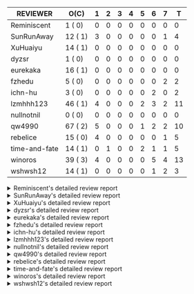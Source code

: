 |   REVIEWER    |  O(C)   | 1 | 2 | 3 | 4 | 5 | 6 | 7 | T  |
|---------------|---------|---|---|---|---|---|---|---|----|
| Reminiscent   |  1 ( 0) | 0 | 0 | 0 | 0 | 0 | 0 | 0 |  0 |
| SunRunAway    | 12 ( 1) | 3 | 0 | 0 | 0 | 0 | 0 | 1 |  4 |
| XuHuaiyu      | 14 ( 1) | 0 | 0 | 0 | 0 | 0 | 0 | 0 |  0 |
| dyzsr         |  1 ( 0) | 0 | 0 | 0 | 0 | 0 | 0 | 0 |  0 |
| eurekaka      | 16 ( 1) | 0 | 0 | 0 | 0 | 0 | 0 | 0 |  0 |
| fzhedu        |  5 ( 0) | 0 | 0 | 0 | 0 | 0 | 0 | 2 |  2 |
| ichn-hu       |  3 ( 0) | 0 | 0 | 0 | 0 | 0 | 2 | 0 |  2 |
| lzmhhh123     | 46 ( 1) | 4 | 0 | 0 | 0 | 2 | 3 | 2 | 11 |
| nullnotnil    |  0 ( 0) | 0 | 0 | 0 | 0 | 0 | 0 | 0 |  0 |
| qw4990        | 67 ( 2) | 5 | 0 | 0 | 0 | 1 | 2 | 2 | 10 |
| rebelice      | 15 ( 0) | 4 | 0 | 0 | 0 | 0 | 0 | 1 |  5 |
| time-and-fate | 14 ( 1) | 0 | 1 | 0 | 0 | 2 | 1 | 1 |  5 |
| winoros       | 39 ( 3) | 4 | 0 | 0 | 0 | 0 | 5 | 4 | 13 |
| wshwsh12      | 14 ( 1) | 0 | 0 | 0 | 0 | 0 | 1 | 2 |  3 |


<details> 
  <summary>Reminiscent's detailed review report</summary> 

## To Be Reviewed

|    REPO    |                                                              PR                                                               | C | LASTED |
|------------|-------------------------------------------------------------------------------------------------------------------------------|---|--------|
| tidb/24016 | [planner: fix index-out-of-range error when checking only_full_group_by (#23844)](https://github.com/pingcap/tidb/pull/24016) |   | 62d19h |


## Reviewed in Last 7 Days

| REPO | PR | C | D | R |
|------|----|---|---|---|


</details> 


<details> 
  <summary>SunRunAway's detailed review report</summary> 

## To Be Reviewed

|    REPO    |                                                                  PR                                                                   | C | LASTED  |
|------------|---------------------------------------------------------------------------------------------------------------------------------------|---|---------|
| tidb/19178 | [executor: Refactor probe channel](https://github.com/pingcap/tidb/pull/19178)                                                        |   | 306d17h |
| tidb/19807 | [executor: parallel evaluation for hash aggregate distinct](https://github.com/pingcap/tidb/pull/19807)                               |   | 284d11h |
| tidb/19900 | [executor: enable inline projection for sort&topN](https://github.com/pingcap/tidb/pull/19900)                                        | Y | 279d18h |
| tidb/20140 | [expressions: Support `bin-to-uuid` and `uuid-to-bin`](https://github.com/pingcap/tidb/pull/20140)                                    |   | 266d22h |
| tidb/21207 | [planner: fix the inappropriate out-of-range range estimation rule](https://github.com/pingcap/tidb/pull/21207)                       |   | 204d19h |
| tidb/21834 | [planner: enhanced index range calculation plan](https://github.com/pingcap/tidb/pull/21834)                                          |   | 181d18h |
| tidb/21878 | [planner: do not push down lock to pointGet/bacthPointGet when selection exists](https://github.com/pingcap/tidb/pull/21878)          |   | 179d18h |
| tidb/21956 | [planner/preprocessor: disallow into-outfile clause in some place](https://github.com/pingcap/tidb/pull/21956)                        |   | 174d23h |
| tidb/22217 | [*: rewrite origin SQL with default DB for SQL bindings (#21275)](https://github.com/pingcap/tidb/pull/22217)                         |   | 160d18h |
| tidb/22379 | [[experiment] executor: allow aggregation to spill disk when running out of memory quota](https://github.com/pingcap/tidb/pull/22379) |   | 153d19h |
| tidb/25385 | [executor: global kill 32bits (local connID part)](https://github.com/pingcap/tidb/pull/25385)                                        |   | 2d10h   |
| tidb/25438 | [expression: empty CURRENT_ROLE](https://github.com/pingcap/tidb/pull/25438)                                                          |   | 16h     |


## Reviewed in Last 7 Days

|     REPO     |                                                 PR                                                 | C | D |   R   |
|--------------|----------------------------------------------------------------------------------------------------|---|---|-------|
| tidb/25438   | [expression: empty CURRENT_ROLE](https://github.com/pingcap/tidb/pull/25438)                       |   | 1 | 0h    |
| docs-cn/6450 | [update permissions required for BACKUP and RESTORE](https://github.com/pingcap/docs-cn/pull/6450) |   | 1 | 0h    |
| docs/5771    | [update permissions required for BACKUP and RESTORE](https://github.com/pingcap/docs/pull/5771)    |   | 1 | 4d14h |
| tidb/25315   | [config: add example config line for sem](https://github.com/pingcap/tidb/pull/25315)              |   | 7 | 10h   |


</details> 


<details> 
  <summary>XuHuaiyu's detailed review report</summary> 

## To Be Reviewed

|     REPO     |                                                                  PR                                                                  | C | LASTED  |
|--------------|--------------------------------------------------------------------------------------------------------------------------------------|---|---------|
| docs-cn/5561 | [Add sql optimization-related docs to toc](https://github.com/pingcap/docs-cn/pull/5561)                                             |   | 113d15h |
| tidb/19957   | [executor: add builtin aggregate function `json_arrayagg`](https://github.com/pingcap/tidb/pull/19957)                               | Y | 277d14h |
| docs-cn/6409 | [Change tidb_memory_usage_alarm_ratio scope to instance ](https://github.com/pingcap/docs-cn/pull/6409)                              |   | 11d16h  |
| tidb/20140   | [expressions: Support `bin-to-uuid` and `uuid-to-bin`](https://github.com/pingcap/tidb/pull/20140)                                   |   | 266d22h |
| tidb/21064   | [planner, executor: fix cast not check error](https://github.com/pingcap/tidb/pull/21064)                                            |   | 212d9h  |
| tidb/21334   | [*: make rollback work on user-defined variables](https://github.com/pingcap/tidb/pull/21334)                                        |   | 201d14h |
| tidb/21401   | [expression: incompatibility with MySQL for ADDTIME()](https://github.com/pingcap/tidb/pull/21401)                                   |   | 197d11h |
| tidb/21536   | [executor: add slow-log file meta cache to avoid repeat read file meta information](https://github.com/pingcap/tidb/pull/21536)      |   | 190d15h |
| tidb/22696   | [expression: enable arithmetic Mod push down](https://github.com/pingcap/tidb/pull/22696)                                            |   | 132d17h |
| tidb/23497   | [expression: Let TiDB use Hyperscan to support multi-pattern-match](https://github.com/pingcap/tidb/pull/23497)                      |   | 83d22h  |
| tidb/25385   | [executor: global kill 32bits (local connID part)](https://github.com/pingcap/tidb/pull/25385)                                       |   | 2d10h   |
| tidb/25408   | [*: fix sem dynamic privilege permission issues (#25316)](https://github.com/pingcap/tidb/pull/25408)                                |   | 22h     |
| tidb/25436   | [planner: fix index join on unmatched collation suffix columns paniced (#24828)](https://github.com/pingcap/tidb/pull/25436)         |   | 16h     |
| tidb/25439   | [executor: check the length of lookUpContent in prunePartitionForInnerExecutor (#25426)](https://github.com/pingcap/tidb/pull/25439) |   | 16h     |


## Reviewed in Last 7 Days

| REPO | PR | C | D | R |
|------|----|---|---|---|


</details> 


<details> 
  <summary>dyzsr's detailed review report</summary> 

## To Be Reviewed

|    REPO    |                                                                 PR                                                                  | C | LASTED |
|------------|-------------------------------------------------------------------------------------------------------------------------------------|---|--------|
| tidb/24018 | [ranger: fix the range construction behavior when the column's type is `YEAR` (#23559)](https://github.com/pingcap/tidb/pull/24018) |   | 62d18h |


## Reviewed in Last 7 Days

| REPO | PR | C | D | R |
|------|----|---|---|---|


</details> 


<details> 
  <summary>eurekaka's detailed review report</summary> 

## To Be Reviewed

|    REPO    |                                                                PR                                                                | C | LASTED  |
|------------|----------------------------------------------------------------------------------------------------------------------------------|---|---------|
| tidb/20877 | [statistics: collect index usage information](https://github.com/pingcap/tidb/pull/20877)                                        |   | 222d17h |
| tidb/23316 | [planner: Fix rebuild range for prepared plan](https://github.com/pingcap/tidb/pull/23316)                                       |   | 92d17h  |
| tidb/23373 | [executor: fix get var expr when session var is hex literal (#23241)](https://github.com/pingcap/tidb/pull/23373)                |   | 90d19h  |
| tidb/23760 | [collation: fix tidb panic when compare string with collation](https://github.com/pingcap/tidb/pull/23760)                       |   | 76d13h  |
| tidb/24033 | [statistics: fix some unstable tests in global stats (#23502)](https://github.com/pingcap/tidb/pull/24033)                       |   | 62d9h   |
| tidb/24061 | [statistics: fix some potential panic in statistics (#23988)](https://github.com/pingcap/tidb/pull/24061)                        |   | 61d13h  |
| tidb/24079 | [planner: change descScanFactor to scanFactor when ExpectedCount is small. (#23972)](https://github.com/pingcap/tidb/pull/24079) |   | 60d19h  |
| tidb/24155 | [planner, executor: fix index merge partial table scan schema (#23936)](https://github.com/pingcap/tidb/pull/24155)              |   | 56d20h  |
| tidb/24633 | [planner: fix incorrect TableDual plan built from nulleq (#24596)](https://github.com/pingcap/tidb/pull/24633)                   | Y | 33d14h  |
| tidb/24635 | [ranger: fix the case which could have duplicate ranges (#24590)](https://github.com/pingcap/tidb/pull/24635)                    |   | 33d14h  |
| tidb/24649 | [server: close the temporary session in HTTP API to avoid memory leak (#24339)](https://github.com/pingcap/tidb/pull/24649)      |   | 33d0h   |
| tidb/24650 | [server: close the temporary session in HTTP API to avoid memory leak (#24339)](https://github.com/pingcap/tidb/pull/24650)      |   | 33d0h   |
| tidb/25051 | [planner/core: support union all for mpp. (#24287)](https://github.com/pingcap/tidb/pull/25051)                                  |   | 13d20h  |
| tidb/25062 | [planner: generate correct number of rows when all agg funcs are pruned (#24937)](https://github.com/pingcap/tidb/pull/25062)    |   | 13d16h  |
| tidb/25162 | [planner/core: push down topn to mpp (#24081)](https://github.com/pingcap/tidb/pull/25162)                                       |   | 11d17h  |
| tidb/25340 | [privilege: add restricted read only [WIP]](https://github.com/pingcap/tidb/pull/25340)                                          |   | 5d15h   |


## Reviewed in Last 7 Days

| REPO | PR | C | D | R |
|------|----|---|---|---|


</details> 


<details> 
  <summary>fzhedu's detailed review report</summary> 

## To Be Reviewed

|    REPO    |                                                          PR                                                           | C | LASTED |
|------------|-----------------------------------------------------------------------------------------------------------------------|---|--------|
| tidb/24724 | [store/copr: balance region for batch cop task (#24521)](https://github.com/pingcap/tidb/pull/24724)                  |   | 28d16h |
| tidb/25051 | [planner/core: support union all for mpp. (#24287)](https://github.com/pingcap/tidb/pull/25051)                       |   | 13d20h |
| tidb/25106 | [planner: support push down broadcast cartesian join to TiFlash (#25049)](https://github.com/pingcap/tidb/pull/25106) |   | 12d15h |
| tidb/25142 | [planner: Mpp outer join build side (#25130)](https://github.com/pingcap/tidb/pull/25142)                             |   | 11d20h |
| tidb/25159 | [planner/core: support limit push down (#24757)](https://github.com/pingcap/tidb/pull/25159)                          |   | 11d17h |


## Reviewed in Last 7 Days

|    REPO    |                                                         PR                                                         | C | D |  R  |
|------------|--------------------------------------------------------------------------------------------------------------------|---|---|-----|
| tidb/25286 | [planner: disable mpp_outer_join_fixed_build_side by default (#25240)](https://github.com/pingcap/tidb/pull/25286) |   | 7 | 8h  |
| tidb/25240 | [planner: disable mpp_outer_join_fixed_build_side by default](https://github.com/pingcap/tidb/pull/25240)          |   | 7 | 19h |


</details> 


<details> 
  <summary>ichn-hu's detailed review report</summary> 

## To Be Reviewed

|    REPO    |                                                       PR                                                        | C | LASTED  |
|------------|-----------------------------------------------------------------------------------------------------------------|---|---------|
| tidb/20903 | [planner: fix confused and unnecessary double-projection in plans.](https://github.com/pingcap/tidb/pull/20903) |   | 221d17h |
| tidb/22631 | [executor: refine window processor](https://github.com/pingcap/tidb/pull/22631)                                 |   | 135d23h |
| tidb/25133 | [expression: push down left/right/abs to tiflash (#25018)](https://github.com/pingcap/tidb/pull/25133)          |   | 11d22h  |


## Reviewed in Last 7 Days

|    REPO    |                                                       PR                                                       | C | D |   R   |
|------------|----------------------------------------------------------------------------------------------------------------|---|---|-------|
| tidb/25334 | [executor: open childExec during execution for UnionExec (#24899)](https://github.com/pingcap/tidb/pull/25334) |   | 6 | 0h    |
| tidb/24899 | [executor: open childExec during execution for UnionExec](https://github.com/pingcap/tidb/pull/24899)          |   | 6 | 15d4h |


</details> 


<details> 
  <summary>lzmhhh123's detailed review report</summary> 

## To Be Reviewed

|    REPO    |                                                                                    PR                                                                                     | C | LASTED  |
|------------|---------------------------------------------------------------------------------------------------------------------------------------------------------------------------|---|---------|
| tidb/20444 | [expression: add json_merge_patch](https://github.com/pingcap/tidb/pull/20444)                                                                                            |   | 244d21h |
| tidb/20465 | [expression: add uuidShortFunction](https://github.com/pingcap/tidb/pull/20465)                                                                                           |   | 243d19h |
| tidb/20642 | [executor: modify admin executors to support partitioned table with global index](https://github.com/pingcap/tidb/pull/20642)                                             |   | 232d15h |
| tidb/21018 | [planner: don't push down null sensitive join conditions (#19620)](https://github.com/pingcap/tidb/pull/21018)                                                            |   | 215d17h |
| tidb/21195 | [brie: integrate lightning to suport IMPORT statement](https://github.com/pingcap/tidb/pull/21195)                                                                        |   | 204d23h |
| tidb/21334 | [*: make rollback work on user-defined variables](https://github.com/pingcap/tidb/pull/21334)                                                                             |   | 201d14h |
| tidb/21347 | [session: make rollback work on global variables](https://github.com/pingcap/tidb/pull/21347)                                                                             |   | 200d19h |
| tidb/21487 | [*: ensure TABLE statement works](https://github.com/pingcap/tidb/pull/21487)                                                                                             |   | 194d4h  |
| tidb/21651 | [planner: allow filter condition pushing down to IndexScan for prefix index](https://github.com/pingcap/tidb/pull/21651)                                                  |   | 187d14h |
| tidb/22126 | [*: add `sys` schema, `sys.SCHEMA_UNUSED_INDEXES` view and `sys.SCHEMA_INDEX_USAGE` view](https://github.com/pingcap/tidb/pull/22126)                                     |   | 166d20h |
| tidb/22372 | [executor: fix SelectForUpdate in decorrelated subquery under pessimistic mode](https://github.com/pingcap/tidb/pull/22372)                                               |   | 154d9h  |
| tidb/22478 | [planner, executor: fix query partition table with global unique index get wrong result](https://github.com/pingcap/tidb/pull/22478)                                      |   | 145d13h |
| tidb/22631 | [executor: refine window processor](https://github.com/pingcap/tidb/pull/22631)                                                                                           |   | 135d23h |
| tidb/22699 | [brie: add error info column and history backup/restore info in sql](https://github.com/pingcap/tidb/pull/22699)                                                          |   | 132d16h |
| tidb/23149 | [core: support left join and right join for join reorder](https://github.com/pingcap/tidb/pull/23149)                                                                     |   | 101d12h |
| tidb/23373 | [executor: fix get var expr when session var is hex literal (#23241)](https://github.com/pingcap/tidb/pull/23373)                                                         |   | 90d19h  |
| tidb/23703 | [expression: fix approx_percent panic on bit column (#23687)](https://github.com/pingcap/tidb/pull/23703)                                                                 |   | 77d14h  |
| tidb/23760 | [collation: fix tidb panic when compare string with collation](https://github.com/pingcap/tidb/pull/23760)                                                                |   | 76d13h  |
| tidb/23940 | [config, ddl: allow auto inc columns in generated columns and expression indexes](https://github.com/pingcap/tidb/pull/23940)                                             |   | 66d18h  |
| tidb/23987 | [executor: Implements json_arrayagg function](https://github.com/pingcap/tidb/pull/23987)                                                                                 |   | 63d18h  |
| tidb/24016 | [planner: fix index-out-of-range error when checking only_full_group_by (#23844)](https://github.com/pingcap/tidb/pull/24016)                                             |   | 62d19h  |
| tidb/24018 | [ranger: fix the range construction behavior when the column's type is `YEAR` (#23559)](https://github.com/pingcap/tidb/pull/24018)                                       |   | 62d18h  |
| tidb/24155 | [planner, executor: fix index merge partial table scan schema (#23936)](https://github.com/pingcap/tidb/pull/24155)                                                       |   | 56d20h  |
| tidb/24186 | [executor: make column default value being aware of NO_ZERO_IN_DATE (#24174)](https://github.com/pingcap/tidb/pull/24186)                                                 |   | 55d19h  |
| tidb/24211 | [*: support txn retry when auto id meets duplicate entry](https://github.com/pingcap/tidb/pull/24211)                                                                     |   | 54d13h  |
| tidb/24268 | [expression: fix cast real, decimal to time (#24120)](https://github.com/pingcap/tidb/pull/24268)                                                                         |   | 51d17h  |
| tidb/24539 | [statistics: dump FMSketch to KV only for partition table with dynamic prune mode (#24453)](https://github.com/pingcap/tidb/pull/24539)                                   |   | 35d21h  |
| tidb/24600 | [store/tikv: change backoff type for missed tiflash peer. (#24577)](https://github.com/pingcap/tidb/pull/24600)                                                           |   | 34d11h  |
| tidb/24633 | [planner: fix incorrect TableDual plan built from nulleq (#24596)](https://github.com/pingcap/tidb/pull/24633)                                                            | Y | 33d14h  |
| tidb/24778 | [expression: Push down group concat to TiFlash](https://github.com/pingcap/tidb/pull/24778)                                                                               |   | 26d22h  |
| tidb/24801 | [expression: support cast real/int as real (#24670)](https://github.com/pingcap/tidb/pull/24801)                                                                          |   | 26d16h  |
| tidb/24806 | [config: ignore tiflash when show config (#24770)](https://github.com/pingcap/tidb/pull/24806)                                                                            |   | 26d11h  |
| tidb/24919 | [store/helper, infoschema: fix the bug that cannot find down-peer (#24881)](https://github.com/pingcap/tidb/pull/24919)                                                   |   | 19d21h  |
| tidb/24921 | [planner: update IsCompleteModeAgg and transform function of RuleInjectProjectionBelowAgg to fix distinct agg bug](https://github.com/pingcap/tidb/pull/24921)            |   | 19d19h  |
| tidb/24938 | [executor: Error message is inconsistent with MySQL when execute insert into operationn](https://github.com/pingcap/tidb/pull/24938)                                      |   | 19d14h  |
| tidb/25106 | [planner: support push down broadcast cartesian join to TiFlash (#25049)](https://github.com/pingcap/tidb/pull/25106)                                                     |   | 12d15h  |
| tidb/25109 | [expression: Support cast string as real push down (#25096)](https://github.com/pingcap/tidb/pull/25109)                                                                  |   | 12d14h  |
| tidb/25116 | [executor: fix ifnull bug when arg is enum/set (#25110)](https://github.com/pingcap/tidb/pull/25116)                                                                      |   | 12d11h  |
| tidb/25139 | [planner: fix a panic caused by sinking a Limit with inlined Proj into IndexLookUp when accessing a partition table (#25063)](https://github.com/pingcap/tidb/pull/25139) |   | 11d20h  |
| tidb/25141 | [expression: make escape character can be handled in like function](https://github.com/pingcap/tidb/pull/25141)                                                           |   | 11d20h  |
| tidb/25145 | [expression: Support push function year,day,datediff,datesub,castTimeAsString,concat_ws down to TiFlash. (#25097)](https://github.com/pingcap/tidb/pull/25145)            |   | 11d19h  |
| tidb/25146 | [expression: Support push function unix_timestamp, concat down to TiFlash. (#25083)](https://github.com/pingcap/tidb/pull/25146)                                          |   | 11d19h  |
| tidb/25159 | [planner/core: support limit push down (#24757)](https://github.com/pingcap/tidb/pull/25159)                                                                              |   | 11d17h  |
| tidb/25241 | [planner/core: change agg cost factor (#25210)](https://github.com/pingcap/tidb/pull/25241)                                                                               |   | 7d18h   |
| tidb/25433 | [*: change SHOW CONFIG to require CONFIG privilege (#25379)](https://github.com/pingcap/tidb/pull/25433)                                                                  |   | 17h     |
| tidb/25451 | [session: read local dc replicas automatically for stale read](https://github.com/pingcap/tidb/pull/25451)                                                                |   | 14h     |


## Reviewed in Last 7 Days

|    REPO    |                                                                                 PR                                                                                 | C | D |   R    |
|------------|--------------------------------------------------------------------------------------------------------------------------------------------------------------------|---|---|--------|
| tidb/25011 | [executor: make the ParallelApply be safe to be called again after returning empty results (#24935)](https://github.com/pingcap/tidb/pull/25011)                   |   | 1 | 14d3h  |
| tidb/25051 | [planner/core: support union all for mpp. (#24287)](https://github.com/pingcap/tidb/pull/25051)                                                                    |   | 1 | 13d0h  |
| tidb/25345 | [planner: make sure limit outputs no more columns than its child](https://github.com/pingcap/tidb/pull/25345)                                                      |   | 1 | 4d18h  |
| tipb/231   | [add issue template(bug-report and development-task)](https://github.com/pingcap/tipb/pull/231)                                                                    |   | 1 | 4d20h  |
| tidb/25369 | [config: add config for `tidb_enforce_mpp` and remove the global scope of it.](https://github.com/pingcap/tidb/pull/25369)                                         |   | 5 | 1h     |
| tidb/25353 | [planner: Revert `tidb_allow_mpp` modification for downgrade compatibility and add warnings for enforce mpp. (#25302)](https://github.com/pingcap/tidb/pull/25353) |   | 5 | 4h     |
| tidb/25302 | [planner: Revert `tidb_allow_mpp` modification for downgrade compatibility and add warnings for enforce mpp.](https://github.com/pingcap/tidb/pull/25302)          |   | 6 | 1d16h  |
| tidb/23963 | [executor: checking chunk is full precedes filtering](https://github.com/pingcap/tidb/pull/23963)                                                                  |   | 6 | 58d19h |
| tidb/25229 | [types: optimize MyDecimal.ToFloat64](https://github.com/pingcap/tidb/pull/25229)                                                                                  |   | 6 | 2d1h   |
| tidb/25242 | [planner/core: change agg cost factor (#25210)](https://github.com/pingcap/tidb/pull/25242)                                                                        |   | 7 | 1d1h   |
| tidb/25238 | [expresssion: fix unstable time_vec_test](https://github.com/pingcap/tidb/pull/25238)                                                                              |   | 7 | 1d1h   |


</details> 


<details> 
  <summary>nullnotnil's detailed review report</summary> 

## To Be Reviewed

| REPO | PR | C | LASTED |
|------|----|---|--------|


## Reviewed in Last 7 Days

| REPO | PR | C | D | R |
|------|----|---|---|---|


</details> 


<details> 
  <summary>qw4990's detailed review report</summary> 

## To Be Reviewed

|     REPO     |                                                                                 PR                                                                                 | C | LASTED  |
|--------------|--------------------------------------------------------------------------------------------------------------------------------------------------------------------|---|---------|
| docs-cn/5561 | [Add sql optimization-related docs to toc](https://github.com/pingcap/docs-cn/pull/5561)                                                                           |   | 113d15h |
| tidb/20708   | [*: separate auto_increment ID allocator from _tidb_rowid allocator](https://github.com/pingcap/tidb/pull/20708)                                                   |   | 229d20h |
| docs/5498    | [partitioning: Corrected partition management](https://github.com/pingcap/docs/pull/5498)                                                                          |   | 50d19h  |
| tidb/21018   | [planner: don't push down null sensitive join conditions (#19620)](https://github.com/pingcap/tidb/pull/21018)                                                     |   | 215d17h |
| tidb/21318   | [planner, expression: use the range of column types to simplify expressions](https://github.com/pingcap/tidb/pull/21318)                                           |   | 201d19h |
| tidb/21401   | [expression: incompatibility with MySQL for ADDTIME()](https://github.com/pingcap/tidb/pull/21401)                                                                 |   | 197d11h |
| tidb/21508   | [execution: fix dayofweek('0000-00-00') behavior](https://github.com/pingcap/tidb/pull/21508)                                                                      |   | 193d10h |
| tidb/21887   | [types: support %X %V %W formats for STR_TO_DATE()](https://github.com/pingcap/tidb/pull/21887)                                                                    |   | 178d11h |
| tidb/22146   | [executor: forbid SFU on view](https://github.com/pingcap/tidb/pull/22146)                                                                                         |   | 162d21h |
| tidb/22217   | [*: rewrite origin SQL with default DB for SQL bindings (#21275)](https://github.com/pingcap/tidb/pull/22217)                                                      |   | 160d18h |
| tidb/22234   | [executor, planner: ON DUPLICATE UPDATE can refer to un-project col (#14412)](https://github.com/pingcap/tidb/pull/22234)                                          |   | 160d15h |
| tidb/22261   | [time: fix parse datetime won't truncate the reluctant string (#22232)](https://github.com/pingcap/tidb/pull/22261)                                                |   | 159d19h |
| tidb/22374   | [expression: separated arithmeticIntDivideSig](https://github.com/pingcap/tidb/pull/22374)                                                                         |   | 154d0h  |
| tidb/22415   | [ddl: refactor bundle[2/2] [6/6]](https://github.com/pingcap/tidb/pull/22415)                                                                                      |   | 150d17h |
| tidb/22416   | [core: fix subQuery at projection in only_full_group](https://github.com/pingcap/tidb/pull/22416)                                                                  | Y | 150d12h |
| tidb/22541   | [expression: Support builtin function SOUNDEX](https://github.com/pingcap/tidb/pull/22541)                                                                         |   | 140d9h  |
| tidb/22862   | [brie: fix the problem that ddl restored by BR via SQL is not replicated to downstream](https://github.com/pingcap/tidb/pull/22862)                                |   | 113d23h |
| tidb/23295   | [util, types: don't let SPM be affected by charset (#23161)](https://github.com/pingcap/tidb/pull/23295)                                                           |   | 95d11h  |
| tidb/23316   | [planner: Fix rebuild range for prepared plan](https://github.com/pingcap/tidb/pull/23316)                                                                         |   | 92d17h  |
| tidb/23373   | [executor: fix get var expr when session var is hex literal (#23241)](https://github.com/pingcap/tidb/pull/23373)                                                  |   | 90d19h  |
| tidb/23398   | [expression: fix refine compare constant (#23339)](https://github.com/pingcap/tidb/pull/23398)                                                                     |   | 89d17h  |
| tidb/23590   | [planner, table: optimize the list partition pruner for range query](https://github.com/pingcap/tidb/pull/23590)                                                   |   | 81d16h  |
| tidb/23661   | [expression: Maintain separate scalar function pushdown lists for each engine instead of unified. (#23284)](https://github.com/pingcap/tidb/pull/23661)            |   | 77d20h  |
| tidb/23730   | [distsql/*: typo fix for `dispatches`](https://github.com/pingcap/tidb/pull/23730)                                                                                 |   | 76d18h  |
| tidb/23796   | [tests: make TestIndexLookupMergeJoinHang and TestIssue18068 stable (#23741)](https://github.com/pingcap/tidb/pull/23796)                                          |   | 75d20h  |
| tidb/23963   | [executor: checking chunk is full precedes filtering](https://github.com/pingcap/tidb/pull/23963)                                                                  |   | 64d17h  |
| tidb/23987   | [executor: Implements json_arrayagg function](https://github.com/pingcap/tidb/pull/23987)                                                                          |   | 63d18h  |
| tidb/24018   | [ranger: fix the range construction behavior when the column's type is `YEAR` (#23559)](https://github.com/pingcap/tidb/pull/24018)                                |   | 62d18h  |
| tidb/24241   | [planner/core: remove random test to reduce CI time (#24207)](https://github.com/pingcap/tidb/pull/24241)                                                          |   | 53d15h  |
| tidb/24267   | [expression: fix wrong flen infer for bit constant (#23867)](https://github.com/pingcap/tidb/pull/24267)                                                           |   | 51d18h  |
| tidb/24354   | [expression: fix wrong type infer for agg function when type is null (#24290)](https://github.com/pingcap/tidb/pull/24354)                                         |   | 48d16h  |
| tidb/24374   | [planner: filter conflict read_from_storage hints (#24313)](https://github.com/pingcap/tidb/pull/24374)                                                            |   | 47d19h  |
| tidb/24382   | [statistics: trigger auto-analyze based on histogram row count](https://github.com/pingcap/tidb/pull/24382)                                                        |   | 47d16h  |
| tidb/24432   | [store/copr: invalidate stale regions for Mpp query. (#24410)](https://github.com/pingcap/tidb/pull/24432)                                                         |   | 40d16h  |
| tidb/24539   | [statistics: dump FMSketch to KV only for partition table with dynamic prune mode (#24453)](https://github.com/pingcap/tidb/pull/24539)                            |   | 35d21h  |
| tidb/24575   | [*: introduce snapshot into analyze](https://github.com/pingcap/tidb/pull/24575)                                                                                   |   | 34d18h  |
| tidb/24633   | [planner: fix incorrect TableDual plan built from nulleq (#24596)](https://github.com/pingcap/tidb/pull/24633)                                                     | Y | 33d14h  |
| tidb/24635   | [ranger: fix the case which could have duplicate ranges (#24590)](https://github.com/pingcap/tidb/pull/24635)                                                      |   | 33d14h  |
| tidb/24663   | [planner: include schema name when checking duplicate table aliases](https://github.com/pingcap/tidb/pull/24663)                                                   |   | 32d17h  |
| tidb/24691   | [executor: optimize warning information when query table information_schema.cluster_config](https://github.com/pingcap/tidb/pull/24691)                            |   | 29d15h  |
| tidb/24711   | [expression: add builtin function ``json_merge_patch``](https://github.com/pingcap/tidb/pull/24711)                                                                |   | 28d20h  |
| tidb/24772   | [executor: fix wrong enum key in point get (#24618)](https://github.com/pingcap/tidb/pull/24772)                                                                   |   | 27d7h   |
| tidb/24793   | [planner: avoid unnecessary cartesian product for IN expressions on multi-columns](https://github.com/pingcap/tidb/pull/24793)                                     |   | 26d18h  |
| tidb/24802   | [executor: add table name in log (#24666)](https://github.com/pingcap/tidb/pull/24802)                                                                             |   | 26d15h  |
| tidb/24848   | [expression: Support cast decimal as real push down to TiFlash](https://github.com/pingcap/tidb/pull/24848)                                                        |   | 23d11h  |
| tidb/24915   | [expresssion: determine the field type of control function with enum type (#24830)](https://github.com/pingcap/tidb/pull/24915)                                    |   | 19d22h  |
| tidb/24994   | [planner: don't extract hash keys from index join's OtherConds if inl_merge_join hint exists](https://github.com/pingcap/tidb/pull/24994)                          |   | 15d17h  |
| tidb/25051   | [planner/core: support union all for mpp. (#24287)](https://github.com/pingcap/tidb/pull/25051)                                                                    |   | 13d20h  |
| tidb/25062   | [planner: generate correct number of rows when all agg funcs are pruned (#24937)](https://github.com/pingcap/tidb/pull/25062)                                      |   | 13d16h  |
| tidb/25080   | [*: infoschema compatibility with prepare](https://github.com/pingcap/tidb/pull/25080)                                                                             |   | 12d21h  |
| tidb/25105   | [telemetry: Add SQL statistics bucket into telemetry data](https://github.com/pingcap/tidb/pull/25105)                                                             |   | 12d15h  |
| tidb/25113   | [*: refine some error messages (#24767)](https://github.com/pingcap/tidb/pull/25113)                                                                               |   | 12d13h  |
| tidb/25116   | [executor: fix ifnull bug when arg is enum/set (#25110)](https://github.com/pingcap/tidb/pull/25116)                                                               |   | 12d11h  |
| tidb/25145   | [expression: Support push function year,day,datediff,datesub,castTimeAsString,concat_ws down to TiFlash. (#25097)](https://github.com/pingcap/tidb/pull/25145)     |   | 11d19h  |
| tidb/25148   | [expression: support `str_to_date` push to TiFlash (#25095)](https://github.com/pingcap/tidb/pull/25148)                                                           |   | 11d19h  |
| tidb/25159   | [planner/core: support limit push down (#24757)](https://github.com/pingcap/tidb/pull/25159)                                                                       |   | 11d17h  |
| tidb/25178   | [expression: Support Sqrt, Ceil, Floor and CastIntAsReal push down to TiFlash (#25085)](https://github.com/pingcap/tidb/pull/25178)                                |   | 11d11h  |
| tidb/25226   | [planner: fix bug when agg func is used in view definiton](https://github.com/pingcap/tidb/pull/25226)                                                             |   | 8d11h   |
| tidb/25241   | [planner/core: change agg cost factor (#25210)](https://github.com/pingcap/tidb/pull/25241)                                                                        |   | 7d18h   |
| tidb/25259   | [planner/core: remove the union branch with dual table. (#25218)](https://github.com/pingcap/tidb/pull/25259)                                                      |   | 7d14h   |
| tidb/25327   | [metrics: Add err label for TiFlashQueryTotalCounter (#25317)](https://github.com/pingcap/tidb/pull/25327)                                                         |   | 5d20h   |
| tidb/25347   | [executor: Fix losing the auth string on changing SSL/TLS requirements (#25268)](https://github.com/pingcap/tidb/pull/25347)                                       |   | 5d11h   |
| tidb/25348   | [executor: Fix losing the auth string on changing SSL/TLS requirements (#25268)](https://github.com/pingcap/tidb/pull/25348)                                       |   | 5d11h   |
| tidb/25358   | [planner: Revert `tidb_allow_mpp` modification for downgrade compatibility and add warnings for enforce mpp. (#25302)](https://github.com/pingcap/tidb/pull/25358) |   | 4d22h   |
| tidb/25389   | [expression: Improve the performance of `str_to_date`](https://github.com/pingcap/tidb/pull/25389)                                                                 |   | 2d6h    |
| tidb/25399   | [[WIP] server: try to make test TestTopSQLAgent stable](https://github.com/pingcap/tidb/pull/25399)                                                                |   | 23h     |
| tidb/25418   | [executor, infoschema: Add cluster_statements_summary_evicted table to TiDB](https://github.com/pingcap/tidb/pull/25418)                                           |   | 19h     |


## Reviewed in Last 7 Days

|    REPO    |                                                                   PR                                                                    | C | D |    R    |
|------------|-----------------------------------------------------------------------------------------------------------------------------------------|---|---|---------|
| tidb/25439 | [executor: check the length of lookUpContent in prunePartitionForInnerExecutor (#25426)](https://github.com/pingcap/tidb/pull/25439)    |   | 1 | 1h      |
| tidb/25426 | [executor: check the length of lookUpContent in prunePartitionForInnerExecutor](https://github.com/pingcap/tidb/pull/25426)             |   | 1 | 0h      |
| tidb/25420 | [statistics: fix row count when not fully loading ver2 stats (#25388)](https://github.com/pingcap/tidb/pull/25420)                      |   | 1 | 0h      |
| tidb/25294 | [planner: check filter condition in func convertToPartialTableScan](https://github.com/pingcap/tidb/pull/25294)                         |   | 1 | 6d0h    |
| tidb/25388 | [statistics: fix row count when not fully loading ver2 stats](https://github.com/pingcap/tidb/pull/25388)                               |   | 1 | 1d12h   |
| tidb/25361 | [planner/core: fix bug that injected proj get wrong index. (#25336)](https://github.com/pingcap/tidb/pull/25361)                        |   | 5 | 1h      |
| tidb/25267 | [planner: fix the panic that the index's range length may exceed its original column count](https://github.com/pingcap/tidb/pull/25267) |   | 6 | 1d23h   |
| tidb/25336 | [planner/core: fix bug that injected proj get wrong index.](https://github.com/pingcap/tidb/pull/25336)                                 |   | 6 | 7h      |
| tidb/25260 | [planner/core: remove the union branch with dual table. (#25218)](https://github.com/pingcap/tidb/pull/25260)                           |   | 7 | 23h     |
| tidb/21148 | [planner,executor: fix 'select ...(join on partition table) for update' panic](https://github.com/pingcap/tidb/pull/21148)              |   | 7 | 201d20h |


</details> 


<details> 
  <summary>rebelice's detailed review report</summary> 

## To Be Reviewed

|     REPO     |                                                                                    PR                                                                                     | C | LASTED |
|--------------|---------------------------------------------------------------------------------------------------------------------------------------------------------------------------|---|--------|
| docs/5185    | [sql-statements, information-schema: add `END_TIME` field for table `ANALYZE_STATUS`](https://github.com/pingcap/docs/pull/5185)                                          |   | 75d18h |
| docs-cn/5916 | [sql-statements, information-schema: add `END_TIME` field for table `ANALYZE_STATUS`](https://github.com/pingcap/docs-cn/pull/5916)                                       |   | 75d17h |
| tidb/23836   | [parser, core: Implement force_index hint in parser and TiDB](https://github.com/pingcap/tidb/pull/23836)                                                                 |   | 74d18h |
| tidb/24033   | [statistics: fix some unstable tests in global stats (#23502)](https://github.com/pingcap/tidb/pull/24033)                                                                |   | 62d9h  |
| tidb/24306   | [util/ranger: fix func name typo](https://github.com/pingcap/tidb/pull/24306)                                                                                             |   | 49d22h |
| tidb/24374   | [planner: filter conflict read_from_storage hints (#24313)](https://github.com/pingcap/tidb/pull/24374)                                                                   |   | 47d19h |
| tidb/24649   | [server: close the temporary session in HTTP API to avoid memory leak (#24339)](https://github.com/pingcap/tidb/pull/24649)                                               |   | 33d0h  |
| tidb/24650   | [server: close the temporary session in HTTP API to avoid memory leak (#24339)](https://github.com/pingcap/tidb/pull/24650)                                               |   | 33d0h  |
| tidb/24669   | [planner: fix "order by + num " can use a column not in select fields](https://github.com/pingcap/tidb/pull/24669)                                                        |   | 32d16h |
| tidb/24801   | [expression: support cast real/int as real (#24670)](https://github.com/pingcap/tidb/pull/24801)                                                                          |   | 26d16h |
| tidb/25106   | [planner: support push down broadcast cartesian join to TiFlash (#25049)](https://github.com/pingcap/tidb/pull/25106)                                                     |   | 12d15h |
| tidb/25139   | [planner: fix a panic caused by sinking a Limit with inlined Proj into IndexLookUp when accessing a partition table (#25063)](https://github.com/pingcap/tidb/pull/25139) |   | 11d20h |
| tidb/25162   | [planner/core: push down topn to mpp (#24081)](https://github.com/pingcap/tidb/pull/25162)                                                                                |   | 11d17h |
| tidb/25214   | [planner: don't push down topn to nil table plan side](https://github.com/pingcap/tidb/pull/25214)                                                                        |   | 8d16h  |
| tidb/25267   | [planner: fix the panic that the index's range length may exceed its original column count](https://github.com/pingcap/tidb/pull/25267)                                   |   | 7d9h   |


## Reviewed in Last 7 Days

|    REPO    |                                                                               PR                                                                               | C | D |   R   |
|------------|----------------------------------------------------------------------------------------------------------------------------------------------------------------|---|---|-------|
| tidb/25289 | [planner: fix wrong aggregate pruning for some cases](https://github.com/pingcap/tidb/pull/25289)                                                              |   | 1 | 6d2h  |
| tidb/25294 | [planner: check filter condition in func convertToPartialTableScan](https://github.com/pingcap/tidb/pull/25294)                                                |   | 1 | 6d0h  |
| tidb/25403 | [planner: disable partition table dynamic mode by default (#25339)](https://github.com/pingcap/tidb/pull/25403)                                                |   | 1 | 0h    |
| tidb/25339 | [planner: disable partition table dynamic mode by default](https://github.com/pingcap/tidb/pull/25339)                                                         |   | 1 | 4d16h |
| tidb/25262 | [planner: solve an incompatible issue about dynamic-mode and TiFlash and enable dynamic mode by default  (#25255)](https://github.com/pingcap/tidb/pull/25262) |   | 7 | 17h   |


</details> 


<details> 
  <summary>time-and-fate's detailed review report</summary> 

## To Be Reviewed

|    REPO    |                                                                      PR                                                                       | C | LASTED  |
|------------|-----------------------------------------------------------------------------------------------------------------------------------------------|---|---------|
| tidb/20877 | [statistics: collect index usage information](https://github.com/pingcap/tidb/pull/20877)                                                     |   | 222d17h |
| tidb/22416 | [core: fix subQuery at projection in only_full_group](https://github.com/pingcap/tidb/pull/22416)                                             | Y | 150d12h |
| tidb/24155 | [planner, executor: fix index merge partial table scan schema (#23936)](https://github.com/pingcap/tidb/pull/24155)                           |   | 56d20h  |
| tidb/24374 | [planner: filter conflict read_from_storage hints (#24313)](https://github.com/pingcap/tidb/pull/24374)                                       |   | 47d19h  |
| tidb/24382 | [statistics: trigger auto-analyze based on histogram row count](https://github.com/pingcap/tidb/pull/24382)                                   |   | 47d16h  |
| tidb/24539 | [statistics: dump FMSketch to KV only for partition table with dynamic prune mode (#24453)](https://github.com/pingcap/tidb/pull/24539)       |   | 35d21h  |
| tidb/24556 | [planner: add MergeAdjacentWindow rule for cascades](https://github.com/pingcap/tidb/pull/24556)                                              |   | 35d11h  |
| tidb/24575 | [*: introduce snapshot into analyze](https://github.com/pingcap/tidb/pull/24575)                                                              |   | 34d18h  |
| tidb/24994 | [planner: don't extract hash keys from index join's OtherConds if inl_merge_join hint exists](https://github.com/pingcap/tidb/pull/24994)     |   | 15d17h  |
| tidb/25062 | [planner: generate correct number of rows when all agg funcs are pruned (#24937)](https://github.com/pingcap/tidb/pull/25062)                 |   | 13d16h  |
| tidb/25094 | [*: resolve select fields properly for coalesced columns of natural join](https://github.com/pingcap/tidb/pull/25094)                         |   | 12d18h  |
| tidb/25142 | [planner: Mpp outer join build side (#25130)](https://github.com/pingcap/tidb/pull/25142)                                                     |   | 11d20h  |
| tidb/25159 | [planner/core: support limit push down (#24757)](https://github.com/pingcap/tidb/pull/25159)                                                  |   | 11d17h  |
| tidb/25390 | [planner/core: fix `isTableAliasDuplicate`, use `schema.name` as key when table has a alias name](https://github.com/pingcap/tidb/pull/25390) |   | 1d19h   |


## Reviewed in Last 7 Days

|      REPO      |                                                                   PR                                                                    | C | D |   R   |
|----------------|-----------------------------------------------------------------------------------------------------------------------------------------|---|---|-------|
| tidb-test/1211 | [update tests for RESTORE_ADMIN permission (#1205)](https://github.com/pingcap/tidb-test/pull/1211)                                     |   | 2 | 6d5h  |
| tidb/25361     | [planner/core: fix bug that injected proj get wrong index. (#25336)](https://github.com/pingcap/tidb/pull/25361)                        |   | 5 | 2h    |
| tidb/25227     | [*: fix permissions of brie RESTORE to be RESTORE_ADMIN (#25039)](https://github.com/pingcap/tidb/pull/25227)                           |   | 5 | 3d3h  |
| docs-cn/6410   | [optimizer: modify docs for analyze behavior](https://github.com/pingcap/docs-cn/pull/6410)                                             |   | 6 | 3d20h |
| tidb/25267     | [planner: fix the panic that the index's range length may exceed its original column count](https://github.com/pingcap/tidb/pull/25267) |   | 7 | 15h   |


</details> 


<details> 
  <summary>winoros's detailed review report</summary> 

## To Be Reviewed

|     REPO     |                                                                                    PR                                                                                     | C | LASTED  |
|--------------|---------------------------------------------------------------------------------------------------------------------------------------------------------------------------|---|---------|
| docs-cn/5916 | [sql-statements, information-schema: add `END_TIME` field for table `ANALYZE_STATUS`](https://github.com/pingcap/docs-cn/pull/5916)                                       |   | 75d17h  |
| docs/5781    | [optimizer: modify docs for analyze behavior](https://github.com/pingcap/docs/pull/5781)                                                                                  |   | 4d15h   |
| tidb/19957   | [executor: add builtin aggregate function `json_arrayagg`](https://github.com/pingcap/tidb/pull/19957)                                                                    | Y | 277d14h |
| docs/5783    | [migration: Add information about Vitess to TiDB migration](https://github.com/pingcap/docs/pull/5783)                                                                    |   | 1d6h    |
| tidb/20877   | [statistics: collect index usage information](https://github.com/pingcap/tidb/pull/20877)                                                                                 |   | 222d17h |
| tidb/20903   | [planner: fix confused and unnecessary double-projection in plans.](https://github.com/pingcap/tidb/pull/20903)                                                           |   | 221d17h |
| tidb/21018   | [planner: don't push down null sensitive join conditions (#19620)](https://github.com/pingcap/tidb/pull/21018)                                                            |   | 215d17h |
| tidb/21207   | [planner: fix the inappropriate out-of-range range estimation rule](https://github.com/pingcap/tidb/pull/21207)                                                           |   | 204d19h |
| tidb/21487   | [*: ensure TABLE statement works](https://github.com/pingcap/tidb/pull/21487)                                                                                             |   | 194d4h  |
| tidb/22181   | [planner, expression: fix error when using IN combined with subquery (#22080)](https://github.com/pingcap/tidb/pull/22181)                                                |   | 161d17h |
| tidb/22416   | [core: fix subQuery at projection in only_full_group](https://github.com/pingcap/tidb/pull/22416)                                                                         | Y | 150d12h |
| tidb/22504   | [*:Fix the fetchHotRegion bug that the count always zero](https://github.com/pingcap/tidb/pull/22504)                                                                     |   | 142d19h |
| tidb/23373   | [executor: fix get var expr when session var is hex literal (#23241)](https://github.com/pingcap/tidb/pull/23373)                                                         |   | 90d19h  |
| tidb/24018   | [ranger: fix the range construction behavior when the column's type is `YEAR` (#23559)](https://github.com/pingcap/tidb/pull/24018)                                       |   | 62d18h  |
| tidb/24061   | [statistics: fix some potential panic in statistics (#23988)](https://github.com/pingcap/tidb/pull/24061)                                                                 |   | 61d13h  |
| tidb/24079   | [planner: change descScanFactor to scanFactor when ExpectedCount is small. (#23972)](https://github.com/pingcap/tidb/pull/24079)                                          |   | 60d19h  |
| tidb/24138   | [planner: Add Equivalence Rules to Transform BinaryOptSubquery to ExistsSubquery](https://github.com/pingcap/tidb/pull/24138)                                             |   | 57d12h  |
| tidb/24241   | [planner/core: remove random test to reduce CI time (#24207)](https://github.com/pingcap/tidb/pull/24241)                                                                 |   | 53d15h  |
| tidb/24382   | [statistics: trigger auto-analyze based on histogram row count](https://github.com/pingcap/tidb/pull/24382)                                                               |   | 47d16h  |
| tidb/24499   | [store/tikv: fix misuse of PD client's GetStore (#23695)](https://github.com/pingcap/tidb/pull/24499)                                                                     |   | 38d13h  |
| tidb/24500   | [store/tikv: fix misuse of PD client's GetStore (#23695)](https://github.com/pingcap/tidb/pull/24500)                                                                     |   | 38d13h  |
| tidb/24539   | [statistics: dump FMSketch to KV only for partition table with dynamic prune mode (#24453)](https://github.com/pingcap/tidb/pull/24539)                                   |   | 35d21h  |
| tidb/24556   | [planner: add MergeAdjacentWindow rule for cascades](https://github.com/pingcap/tidb/pull/24556)                                                                          |   | 35d11h  |
| tidb/24600   | [store/tikv: change backoff type for missed tiflash peer. (#24577)](https://github.com/pingcap/tidb/pull/24600)                                                           |   | 34d11h  |
| tidb/24633   | [planner: fix incorrect TableDual plan built from nulleq (#24596)](https://github.com/pingcap/tidb/pull/24633)                                                            | Y | 33d14h  |
| tidb/24635   | [ranger: fix the case which could have duplicate ranges (#24590)](https://github.com/pingcap/tidb/pull/24635)                                                             |   | 33d14h  |
| tidb/24663   | [planner: include schema name when checking duplicate table aliases](https://github.com/pingcap/tidb/pull/24663)                                                          |   | 32d17h  |
| tidb/24918   | [store/helper, infoschema: fix the bug that cannot find down-peer (#24881)](https://github.com/pingcap/tidb/pull/24918)                                                   |   | 19d21h  |
| tidb/24919   | [store/helper, infoschema: fix the bug that cannot find down-peer (#24881)](https://github.com/pingcap/tidb/pull/24919)                                                   |   | 19d21h  |
| tidb/24994   | [planner: don't extract hash keys from index join's OtherConds if inl_merge_join hint exists](https://github.com/pingcap/tidb/pull/24994)                                 |   | 15d17h  |
| tidb/25062   | [planner: generate correct number of rows when all agg funcs are pruned (#24937)](https://github.com/pingcap/tidb/pull/25062)                                             |   | 13d16h  |
| tidb/25094   | [*: resolve select fields properly for coalesced columns of natural join](https://github.com/pingcap/tidb/pull/25094)                                                     |   | 12d18h  |
| tidb/25116   | [executor: fix ifnull bug when arg is enum/set (#25110)](https://github.com/pingcap/tidb/pull/25116)                                                                      |   | 12d11h  |
| tidb/25139   | [planner: fix a panic caused by sinking a Limit with inlined Proj into IndexLookUp when accessing a partition table (#25063)](https://github.com/pingcap/tidb/pull/25139) |   | 11d20h  |
| tidb/25141   | [expression: make escape character can be handled in like function](https://github.com/pingcap/tidb/pull/25141)                                                           |   | 11d20h  |
| tidb/25162   | [planner/core: push down topn to mpp (#24081)](https://github.com/pingcap/tidb/pull/25162)                                                                                |   | 11d17h  |
| tidb/25241   | [planner/core: change agg cost factor (#25210)](https://github.com/pingcap/tidb/pull/25241)                                                                               |   | 7d18h   |
| tidb/25259   | [planner/core: remove the union branch with dual table. (#25218)](https://github.com/pingcap/tidb/pull/25259)                                                             |   | 7d14h   |
| tidb/25436   | [planner: fix index join on unmatched collation suffix columns paniced (#24828)](https://github.com/pingcap/tidb/pull/25436)                                              |   | 16h     |


## Reviewed in Last 7 Days

|    REPO     |                                                         PR                                                          | C | D |   R    |
|-------------|---------------------------------------------------------------------------------------------------------------------|---|---|--------|
| tidb/25420  | [statistics: fix row count when not fully loading ver2 stats (#25388)](https://github.com/pingcap/tidb/pull/25420)  |   | 1 | 0h     |
| tidb/25289  | [planner: fix wrong aggregate pruning for some cases](https://github.com/pingcap/tidb/pull/25289)                   |   | 1 | 6d1h   |
| tidb/24828  | [planner: fix index join on unmatched collation suffix columns paniced](https://github.com/pingcap/tidb/pull/24828) |   | 1 | 24d21h |
| tidb/25388  | [statistics: fix row count when not fully loading ver2 stats](https://github.com/pingcap/tidb/pull/25388)           |   | 1 | 1d12h  |
| tidb/25226  | [planner: fix bug when agg func is used in view definiton](https://github.com/pingcap/tidb/pull/25226)              |   | 6 | 3d2h   |
| tidb/25338  | [planner: check the collations when building union plan](https://github.com/pingcap/tidb/pull/25338)                |   | 6 | 8h     |
| tidb/25345  | [planner: make sure limit outputs no more columns than its child](https://github.com/pingcap/tidb/pull/25345)       |   | 6 | 5h     |
| tidb/25336  | [planner/core: fix bug that injected proj get wrong index.](https://github.com/pingcap/tidb/pull/25336)             |   | 6 | 9h     |
| tidb/25311  | [statistics, executor: fix new collation for analyze version 2](https://github.com/pingcap/tidb/pull/25311)         |   | 6 | 1d3h   |
| parser/1245 | [*: fix cte restore for binding (#1244)](https://github.com/pingcap/parser/pull/1245)                               |   | 7 | 0h     |
| tidb/25260  | [planner/core: remove the union branch with dual table. (#25218)](https://github.com/pingcap/tidb/pull/25260)       |   | 7 | 23h    |
| parser/1244 | [*: fix cte restore for binding](https://github.com/pingcap/parser/pull/1244)                                       |   | 7 | 1h     |
| tidb/25242  | [planner/core: change agg cost factor (#25210)](https://github.com/pingcap/tidb/pull/25242)                         |   | 7 | 1d1h   |


</details> 


<details> 
  <summary>wshwsh12's detailed review report</summary> 

## To Be Reviewed

|    REPO    |                                                                 PR                                                                  | C | LASTED  |
|------------|-------------------------------------------------------------------------------------------------------------------------------------|---|---------|
| tidb/19807 | [executor: parallel evaluation for hash aggregate distinct](https://github.com/pingcap/tidb/pull/19807)                             |   | 284d11h |
| tidb/19957 | [executor: add builtin aggregate function `json_arrayagg`](https://github.com/pingcap/tidb/pull/19957)                              | Y | 277d14h |
| tidb/21487 | [*: ensure TABLE statement works](https://github.com/pingcap/tidb/pull/21487)                                                       |   | 194d4h  |
| tidb/21887 | [types: support %X %V %W formats for STR_TO_DATE()](https://github.com/pingcap/tidb/pull/21887)                                     |   | 178d11h |
| tidb/23760 | [collation: fix tidb panic when compare string with collation](https://github.com/pingcap/tidb/pull/23760)                          |   | 76d13h  |
| tidb/24018 | [ranger: fix the range construction behavior when the column's type is `YEAR` (#23559)](https://github.com/pingcap/tidb/pull/24018) |   | 62d18h  |
| tidb/24050 | [expression: fix get var panic when types not match](https://github.com/pingcap/tidb/pull/24050)                                    |   | 61d17h  |
| tidb/25087 | [table: improve error message for incorrect utf8 value](https://github.com/pingcap/tidb/pull/25087)                                 |   | 12d19h  |
| tidb/25289 | [planner: fix wrong aggregate pruning for some cases](https://github.com/pingcap/tidb/pull/25289)                                   |   | 6d20h   |
| tidb/25386 | [expression: Improve the compatibility of `str_to_date`](https://github.com/pingcap/tidb/pull/25386)                                |   | 2d10h   |
| tidb/25408 | [*: fix sem dynamic privilege permission issues (#25316)](https://github.com/pingcap/tidb/pull/25408)                               |   | 22h     |
| tidb/25430 | [executor: fix incorrect rows returned by `TABLESAMPLE`  (#25357)](https://github.com/pingcap/tidb/pull/25430)                      |   | 17h     |
| tidb/25438 | [expression: empty CURRENT_ROLE](https://github.com/pingcap/tidb/pull/25438)                                                        |   | 16h     |
| tidb/25466 | [expression: PlusInt check null iff overflow](https://github.com/pingcap/tidb/pull/25466)                                           |   | 0h      |


## Reviewed in Last 7 Days

|    REPO    |                                                             PR                                                             | C | D |   R   |
|------------|----------------------------------------------------------------------------------------------------------------------------|---|---|-------|
| tidb/25334 | [executor: open childExec during execution for UnionExec (#24899)](https://github.com/pingcap/tidb/pull/25334)             |   | 6 | 0h    |
| tidb/24354 | [expression: fix wrong type infer for agg function when type is null (#24290)](https://github.com/pingcap/tidb/pull/24354) |   | 7 | 42d3h |
| tidb/25279 | [executor: fix bug when use limit in CTE (#25261)](https://github.com/pingcap/tidb/pull/25279)                             |   | 7 | 1h    |


</details> 


